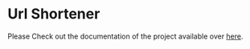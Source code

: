 # Url Shortener



Please Check out the documentation of the project available over <a href="https://docs.google.com/document/d/1cc1gW_QO2sfVe7tN0NbxcEdrXDNactshy4GMEYIvUrM" target="_blank">here</a>.
